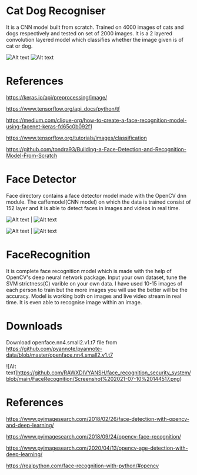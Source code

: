 # Cat Dog Recogniser

It is a CNN model built from scratch. Trained on 4000 images of cats and dogs respectively and tested on set of 2000 images. It is a 2 layered convolution layered model
which classifies whether the image given is of cat or dog.

![Alt text](https://github.com/RAWXDIVYANSH/face_recognition_security_system/blob/main/dataset/single_prediction/cat_or_dog_1.jpg?raw=true
)
![Alt text](https://github.com/RAWXDIVYANSH/face_recognition_security_system/blob/main/dataset/single_prediction/cat_or_dog_2.jpg?raw=true
)

# References

https://keras.io/api/preprocessing/image/ 

https://www.tensorflow.org/api_docs/python/tf

https://medium.com/clique-org/how-to-create-a-face-recognition-model-using-facenet-keras-fd65c0b092f1

https://www.tensorflow.org/tutorials/images/classification

https://github.com/tondra93/Building-a-Face-Detection-and-Recognition-Model-From-Scratch


# Face Detector

Face directory contains a face detector model made with the OpenCV dnn module. The caffemodel(CNN model) on which the data is trained consist of 152 layer and it is able to detect faces in images and videos in real time.

![Alt text](https://github.com/RAWXDIVYANSH/face_recognition_security_system/blob/main/face/images/5.jpg) | ![Alt text](https://github.com/RAWXDIVYANSH/face_recognition_security_system/blob/main/face/Screenshot%202021-07-04%20215606.png)


![Alt text](https://github.com/RAWXDIVYANSH/face_recognition_security_system/blob/main/face/images/6.jpg)  | ![Alt text](https://github.com/RAWXDIVYANSH/face_recognition_security_system/blob/main/face/Screenshot%202021-07-04%20215648.png)


# FaceRecognition

It is complete face recognition model which is made with the help of OpenCV's deep neural network package. Input your own dataset, tune the SVM strictness(C)
varible on your own data. I have used 10-15 images of each person to train but the more images you will use the better will be the accuracy. Model is working both on images and live video stream in real time. It is even able to recognise image within an image.

# Downloads

Download openface.nn4.small2.v1.t7 file from https://github.com/pyannote/pyannote-data/blob/master/openface.nn4.small2.v1.t7 


![Alt text]https://github.com/RAWXDIVYANSH/face_recognition_security_system/blob/main/FaceRecognition/Screenshot%202021-07-10%20144517.png)



# References

https://www.pyimagesearch.com/2018/02/26/face-detection-with-opencv-and-deep-learning/

https://www.pyimagesearch.com/2018/09/24/opencv-face-recognition/

https://www.pyimagesearch.com/2020/04/13/opencv-age-detection-with-deep-learning/

https://realpython.com/face-recognition-with-python/#opencv





